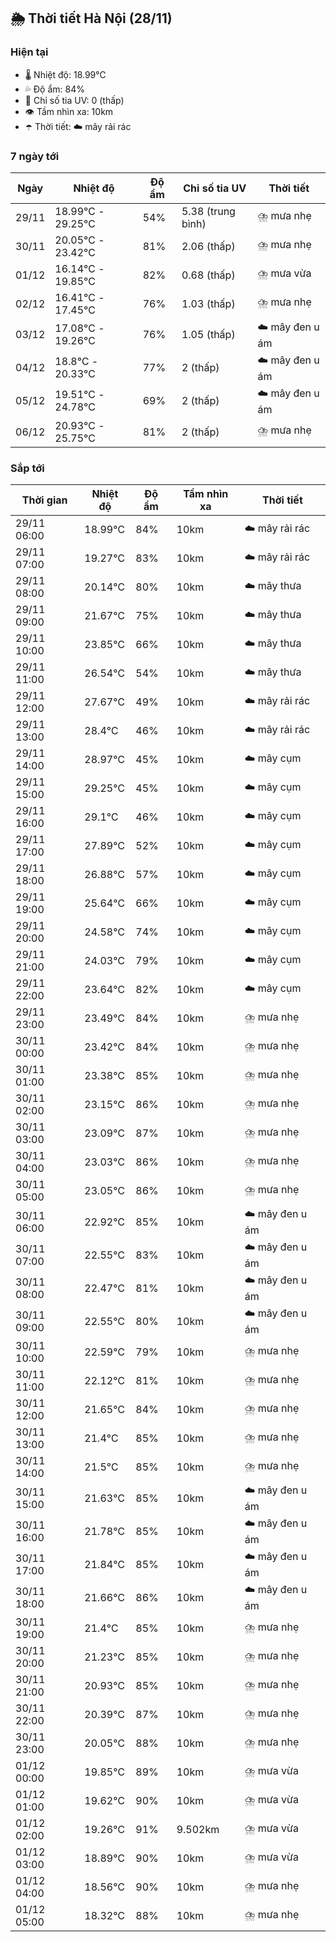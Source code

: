 ## 🌦️ Thời tiết Hà Nội (28/11)

### Hiện tại

- 🌡️ Nhiệt độ: 18.99℃
- 💦 Độ ẩm: 84%
- 🌟 Chỉ số tia UV: 0 (thấp)
- 👁️ Tầm nhìn xa: 10km
- ☂️ Thời tiết: ☁️ mây rải rác

### 7 ngày tới

| Ngày | Nhiệt độ | Độ ẩm | Chỉ số tia UV | Thời tiết |
| --- | --- | --- | --- | --- |
| 29/11 | 18.99℃ - 29.25℃ | 54% | 5.38 (trung bình) | ⛈️ mưa nhẹ |
| 30/11 | 20.05℃ - 23.42℃ | 81% | 2.06 (thấp) | ⛈️ mưa nhẹ |
| 01/12 | 16.14℃ - 19.85℃ | 82% | 0.68 (thấp) | ⛈️ mưa vừa |
| 02/12 | 16.41℃ - 17.45℃ | 76% | 1.03 (thấp) | ⛈️ mưa nhẹ |
| 03/12 | 17.08℃ - 19.26℃ | 76% | 1.05 (thấp) | ☁️ mây đen u ám |
| 04/12 | 18.8℃ - 20.33℃ | 77% | 2 (thấp) | ☁️ mây đen u ám |
| 05/12 | 19.51℃ - 24.78℃ | 69% | 2 (thấp) | ☁️ mây đen u ám |
| 06/12 | 20.93℃ - 25.75℃ | 81% | 2 (thấp) | ⛈️ mưa nhẹ |

### Sắp tới

| Thời gian | Nhiệt độ | Độ ẩm | Tầm nhìn xa | Thời tiết |
| --- | --- | --- | --- | --- |
| 29/11 06:00 | 18.99℃ | 84% | 10km | ☁️ mây rải rác |
| 29/11 07:00 | 19.27℃ | 83% | 10km | ☁️ mây rải rác |
| 29/11 08:00 | 20.14℃ | 80% | 10km | ☁️ mây thưa |
| 29/11 09:00 | 21.67℃ | 75% | 10km | ☁️ mây thưa |
| 29/11 10:00 | 23.85℃ | 66% | 10km | ☁️ mây thưa |
| 29/11 11:00 | 26.54℃ | 54% | 10km | ☁️ mây thưa |
| 29/11 12:00 | 27.67℃ | 49% | 10km | ☁️ mây rải rác |
| 29/11 13:00 | 28.4℃ | 46% | 10km | ☁️ mây rải rác |
| 29/11 14:00 | 28.97℃ | 45% | 10km | ☁️ mây cụm |
| 29/11 15:00 | 29.25℃ | 45% | 10km | ☁️ mây cụm |
| 29/11 16:00 | 29.1℃ | 46% | 10km | ☁️ mây cụm |
| 29/11 17:00 | 27.89℃ | 52% | 10km | ☁️ mây cụm |
| 29/11 18:00 | 26.88℃ | 57% | 10km | ☁️ mây cụm |
| 29/11 19:00 | 25.64℃ | 66% | 10km | ☁️ mây cụm |
| 29/11 20:00 | 24.58℃ | 74% | 10km | ☁️ mây cụm |
| 29/11 21:00 | 24.03℃ | 79% | 10km | ☁️ mây cụm |
| 29/11 22:00 | 23.64℃ | 82% | 10km | ☁️ mây cụm |
| 29/11 23:00 | 23.49℃ | 84% | 10km | ⛈️ mưa nhẹ |
| 30/11 00:00 | 23.42℃ | 84% | 10km | ⛈️ mưa nhẹ |
| 30/11 01:00 | 23.38℃ | 85% | 10km | ⛈️ mưa nhẹ |
| 30/11 02:00 | 23.15℃ | 86% | 10km | ⛈️ mưa nhẹ |
| 30/11 03:00 | 23.09℃ | 87% | 10km | ⛈️ mưa nhẹ |
| 30/11 04:00 | 23.03℃ | 86% | 10km | ⛈️ mưa nhẹ |
| 30/11 05:00 | 23.05℃ | 86% | 10km | ⛈️ mưa nhẹ |
| 30/11 06:00 | 22.92℃ | 85% | 10km | ☁️ mây đen u ám |
| 30/11 07:00 | 22.55℃ | 83% | 10km | ☁️ mây đen u ám |
| 30/11 08:00 | 22.47℃ | 81% | 10km | ☁️ mây đen u ám |
| 30/11 09:00 | 22.55℃ | 80% | 10km | ☁️ mây đen u ám |
| 30/11 10:00 | 22.59℃ | 79% | 10km | ⛈️ mưa nhẹ |
| 30/11 11:00 | 22.12℃ | 81% | 10km | ⛈️ mưa nhẹ |
| 30/11 12:00 | 21.65℃ | 84% | 10km | ⛈️ mưa nhẹ |
| 30/11 13:00 | 21.4℃ | 85% | 10km | ⛈️ mưa nhẹ |
| 30/11 14:00 | 21.5℃ | 85% | 10km | ⛈️ mưa nhẹ |
| 30/11 15:00 | 21.63℃ | 85% | 10km | ☁️ mây đen u ám |
| 30/11 16:00 | 21.78℃ | 85% | 10km | ☁️ mây đen u ám |
| 30/11 17:00 | 21.84℃ | 85% | 10km | ☁️ mây đen u ám |
| 30/11 18:00 | 21.66℃ | 86% | 10km | ☁️ mây đen u ám |
| 30/11 19:00 | 21.4℃ | 85% | 10km | ⛈️ mưa nhẹ |
| 30/11 20:00 | 21.23℃ | 85% | 10km | ⛈️ mưa nhẹ |
| 30/11 21:00 | 20.93℃ | 85% | 10km | ⛈️ mưa nhẹ |
| 30/11 22:00 | 20.39℃ | 87% | 10km | ⛈️ mưa nhẹ |
| 30/11 23:00 | 20.05℃ | 88% | 10km | ⛈️ mưa nhẹ |
| 01/12 00:00 | 19.85℃ | 89% | 10km | ⛈️ mưa vừa |
| 01/12 01:00 | 19.62℃ | 90% | 10km | ⛈️ mưa vừa |
| 01/12 02:00 | 19.26℃ | 91% | 9.502km | ⛈️ mưa vừa |
| 01/12 03:00 | 18.89℃ | 90% | 10km | ⛈️ mưa vừa |
| 01/12 04:00 | 18.56℃ | 90% | 10km | ⛈️ mưa nhẹ |
| 01/12 05:00 | 18.32℃ | 88% | 10km | ⛈️ mưa nhẹ |
